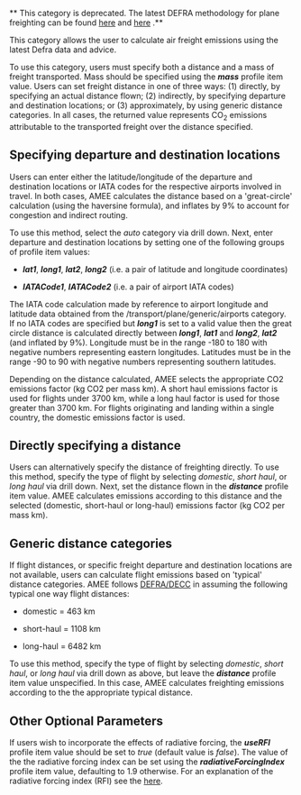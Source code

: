 ** This category is deprecated. The latest DEFRA methodology for plane
freighting can be found [here](DEFRA_freight_transport_methodology) and
[here](Great_Circle_flight_methodology) .**

This category allows the user to calculate air freight emissions using
the latest Defra data and advice.

To use this category, users must specify both a distance and a mass of
freight transported. Mass should be specified using the ***mass***
profile item value. Users can set freight distance in one of three ways:
(1) directly, by specifying an actual distance flown; (2) indirectly, by
specifying departure and destination locations; or (3) approximately, by
using generic distance categories. In all cases, the returned value
represents CO<sub>2</sub> emissions attributable to the transported freight
over the distance specified.

## Specifying departure and destination locations

Users can enter either the latitude/longitude of the departure and
destination locations or IATA codes for the respective airports involved
in travel. In both cases, AMEE calculates the distance based on a
'great-circle' calculation (using the haversine formula), and inflates
by 9% to account for congestion and indirect routing.

To use this method, select the *auto* category via drill down. Next,
enter departure and destination locations by setting one of the
following groups of profile item values:

  - ***lat1***, ***long1***, ***lat2***, ***long2*** (i.e. a pair of
    latitude and longitude coordinates)

<!-- end list -->

  - ***IATACode1***, ***IATACode2*** (i.e. a pair of airport IATA codes)

The IATA code calculation made by reference to airport longitude and
latitude data obtained from the /transport/plane/generic/airports
category. If no IATA codes are specified but ***long1*** is set to a
valid value then the great circle distance is calculated directly
between ***long1***, ***lat1*** and ***long2***, ***lat2*** (and
inflated by 9%). Longitude must be in the range -180 to 180 with
negative numbers representing eastern longitudes. Latitudes must be in
the range -90 to 90 with negative numbers representing southern
latitudes.

Depending on the distance calculated, AMEE selects the appropriate CO2
emissions factor (kg CO2 per mass km). A short haul emissions factor is
used for flights under 3700 km, while a long haul factor is used for
those greater than 3700 km. For flights originating and landing within a
single country, the domestic emissions factor is used.

## Directly specifying a distance

Users can alternatively specify the distance of freighting directly. To
use this method, specify the type of flight by selecting *domestic*,
*short haul*, or *long haul* via drill down. Next, set the distance
flown in the ***distance*** profile item value. AMEE calculates
emissions according to this distance and the selected (domestic,
short-haul or long-haul) emissions factor (kg CO2 per mass km).

## Generic distance categories

If flight distances, or specific freight departure and destination
locations are not available, users can calculate flight emissions based
on 'typical' distance categories. AMEE follows
[DEFRA/DECC](http://www.defra.gov.uk/environment/business/reporting/conversion-factors.htm)
in assuming the following typical one way flight distances:

  - domestic = 463 km

<!-- end list -->

  - short-haul = 1108 km

<!-- end list -->

  - long-haul = 6482 km

To use this method, specify the type of flight by selecting *domestic*,
*short haul*, or *long haul* via drill down as above, but leave the
***distance*** profile item value unspecified. In this case, AMEE
calculates freighting emissions according to the the appropriate typical
distance.

## Other Optional Parameters

If users wish to incorporate the effects of radiative forcing, the
***useRFI*** profile item value should be set to *true* (default value
is *false*). The value of the the radiative forcing index can be set
using the ***radiativeForcingIndex*** profile item value, defaulting to
1.9 otherwise. For an explanation of the radiative forcing index (RFI)
see the [here](Radiative_Forcing_Index).
